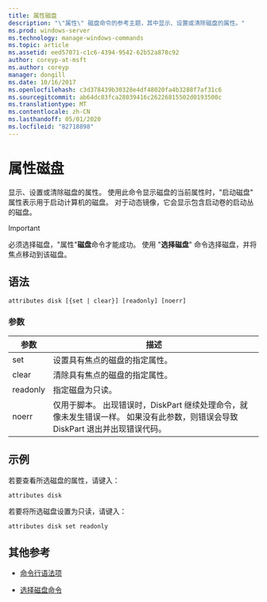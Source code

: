 ```yaml
---
title: 属性磁盘
description: "\"属性\" 磁盘命令的参考主题，其中显示、设置或清除磁盘的属性。"
ms.prod: windows-server
ms.technology: manage-windows-commands
ms.topic: article
ms.assetid: eed57071-c1c6-4394-9542-62b52a878c92
author: coreyp-at-msft
ms.author: coreyp
manager: dongill
ms.date: 10/16/2017
ms.openlocfilehash: c3d378439b30328e4df48020fa4b3288f7af31c6
ms.sourcegitcommit: ab64dc83fca28039416c26226815502d0193500c
ms.translationtype: MT
ms.contentlocale: zh-CN
ms.lasthandoff: 05/01/2020
ms.locfileid: "82718898"
---
```

# <a name="attributes-disk"></a>属性磁盘

显示、设置或清除磁盘的属性。 使用此命令显示磁盘的当前属性时，"启动磁盘" 属性表示用于启动计算机的磁盘。 对于动态镜像，它会显示包含启动卷的启动丛的磁盘。

> [!IMPORTANT]
> 必须选择磁盘，"属性"**磁盘**命令才能成功。 使用 "**选择磁盘**" 命令选择磁盘，并将焦点移动到该磁盘。

## <a name="syntax"></a>语法

```
attributes disk [{set | clear}] [readonly] [noerr]
```

### <a name="parameters"></a>参数

| 参数 | 描述 |
| --------- | ----------- |
| set | 设置具有焦点的磁盘的指定属性。 |
| clear | 清除具有焦点的磁盘的指定属性。 |
| readonly | 指定磁盘为只读。 |
| noerr | 仅用于脚本。 出现错误时，DiskPart 继续处理命令，就像未发生错误一样。 如果没有此参数，则错误会导致 DiskPart 退出并出现错误代码。 |

## <a name="examples"></a>示例

若要查看所选磁盘的属性，请键入：

```
attributes disk
```

若要将所选磁盘设置为只读，请键入：

```
attributes disk set readonly
```

## <a name="additional-references"></a>其他参考

- [命令行语法项](command-line-syntax-key.md)

- [选择磁盘命令](select-disk.md)
